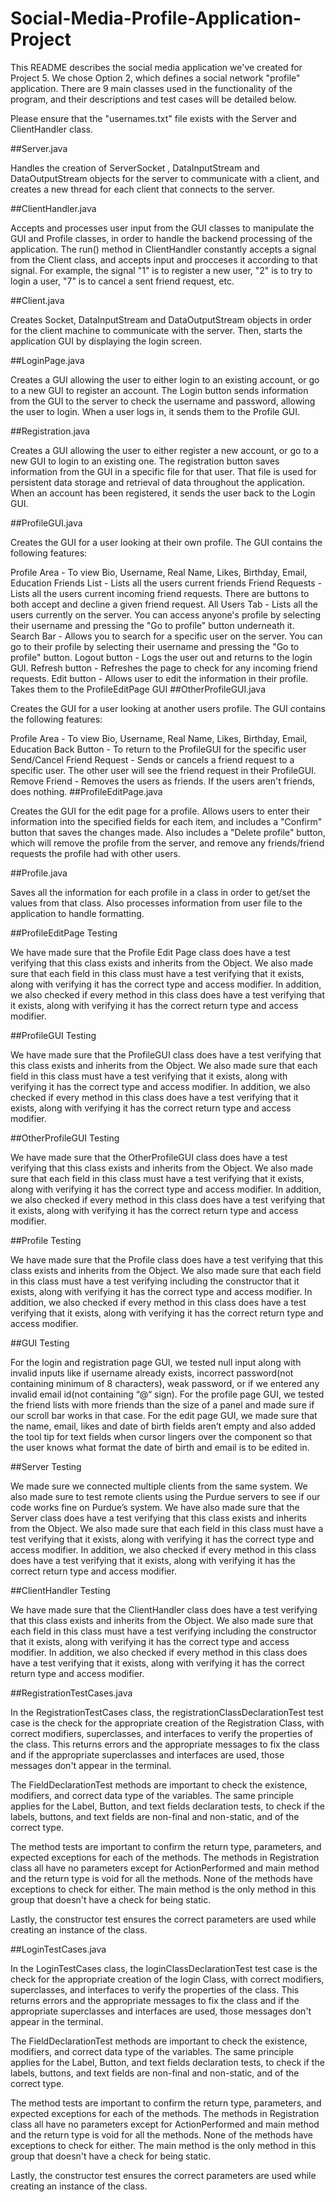 # Social-Media-Profile-Application-Project

This README describes the social media application we've created for Project 5. We chose Option 2, which defines a social network "profile" application. There are 9 main classes used in the functionality of the program, and their descriptions and test cases will be detailed below.

Please ensure that the "usernames.txt" file exists with the Server and ClientHandler class.

##Server.java

Handles the creation of ServerSocket , DataInputStream and DataOutputStream objects for the server to communicate with a client, and creates a new thread for each client that connects to the server.

##ClientHandler.java

Accepts and processes user input from the GUI classes to manipulate the GUI and Profile classes, in order to handle the backend processing of the application. The run() method in ClientHandler constantly accepts a signal from the Client class, and accepts input and procceses it according to that signal. For example, the signal "1" is to register a new user, "2" is to try to login a user, "7" is to cancel a sent friend request, etc.

##Client.java

Creates Socket, DataInputStream and DataOutputStream objects in order for the client machine to communicate with the server. Then, starts the application GUI by displaying the login screen.

##LoginPage.java

Creates a GUI allowing the user to either login to an existing account, or go to a new GUI to register an account. The Login button sends information from the GUI to the server to check the username and password, allowing the user to login. When a user logs in, it sends them to the Profile GUI.

##Registration.java

Creates a GUI allowing the user to either register a new account, or go to a new GUI to login to an existing one. The registration button saves information from the GUI in a specific file for that user. That file is used for persistent data storage and retrieval of data throughout the application. When an account has been registered, it sends the user back to the Login GUI.

##ProfileGUI.java

Creates the GUI for a user looking at their own profile. The GUI contains the following features:

Profile Area - To view Bio, Username, Real Name, Likes, Birthday, Email, Education
Friends List - Lists all the users current friends
Friend Requests - Lists all the users current incoming friend requests. There are buttons to both accept and decline a given friend request.
All Users Tab - Lists all the users currently on the server. You can access anyone's profile by selecting their username and pressing the "Go to profile" button underneath it.
Search Bar - Allows you to search for a specific user on the server. You can go to their profile by selecting their username and pressing the "Go to profile" button.
Logout button - Logs the user out and returns to the login GUI.
Refresh button - Refreshes the page to check for any incoming friend requests.
Edit button - Allows user to edit the information in their profile. Takes them to the ProfileEditPage GUI
##OtherProfileGUI.java

Creates the GUI for a user looking at another users profile. The GUI contains the following features:

Profile Area - To view Bio, Username, Real Name, Likes, Birthday, Email, Education
Back Button - To return to the ProfileGUI for the specific user
Send/Cancel Friend Request - Sends or cancels a friend request to a specific user. The other user will see the friend request in their ProfileGUI.
Remove Friend - Removes the users as friends. If the users aren't friends, does nothing.
##ProfileEditPage.java

Creates the GUI for the edit page for a profile. Allows users to enter their information into the specified fields for each item, and includes a "Confirm" button that saves the changes made. Also includes a "Delete profile" button, which will remove the profile from the server, and remove any friends/friend requests the profile had with other users.

##Profile.java

Saves all the information for each profile in a class in order to get/set the values from that class. Also processes information from user file to the application to handle formatting.

##ProfileEditPage Testing

We have made sure that the Profile Edit Page class does have a test verifying that this class exists and inherits from the Object. We also made sure that each field in this class must have a test verifying that it exists, along with verifying it has the correct type and access modifier. In addition, we also checked if every method in this class does have a test verifying that it exists, along with verifying it has the correct return type and access modifier. 

##ProfileGUI Testing

We have made sure that the ProfileGUI class does have a test verifying that this class exists and inherits from the Object. We also made sure that each field in this class must have a test verifying that it exists, along with verifying it has the correct type and access modifier. In addition, we also checked if every method in this class does have a test verifying that it exists, along with verifying it has the correct return type and access modifier. 

##OtherProfileGUI Testing

We have made sure that the OtherProfileGUI class does have a test verifying that this class exists and inherits from the Object. We also made sure that each field in this class must have a test verifying that it exists, along with verifying it has the correct type and access modifier. In addition, we also checked if every method in this class does have a test verifying that it exists, along with verifying it has the correct return type and access modifier. 

##Profile Testing

We have made sure that the Profile class does have a test verifying that this class exists and inherits from the Object. We also made sure that each field in this class must have a test verifying including the constructor that it exists, along with verifying it has the correct type and access modifier. In addition, we also checked if every method in this class does have a test verifying that it exists, along with verifying it has the correct return type and access modifier. 

##GUI Testing

For the login and registration page GUI, we tested null input along with invalid inputs like if username already exists, incorrect password(not containing minimum of 8 characters), weak password, or if we entered any invalid email id(not containing “@“ sign). For the profile page GUI, we tested the friend lists with more friends than the size of a panel and made sure if our scroll bar works in that case. For the edit page GUI, we made sure that the name, email, likes and date of birth fields aren’t empty and also added the tool tip for text fields when cursor lingers over the component so that the user knows what format the date of birth and email is to be edited in.

##Server Testing

We made sure we connected multiple clients from the same system. We also made sure to test remote clients using the Purdue servers to see if our code works fine on Purdue’s system. We have also made sure that the Server class does have a test verifying that this class exists and inherits from the Object. We also made sure that each field in this class must have a test verifying that it exists, along with verifying it has the correct type and access modifier. In addition, we also checked if every method in this class does have a test verifying that it exists, along with verifying it has the correct return type and access modifier.

##ClientHandler Testing

We have made sure that the ClientHandler class does have a test verifying that this class exists and inherits from the Object. We also made sure that each field in this class must have a test verifying including the constructor that it exists, along with verifying it has the correct type and access modifier. In addition, we also checked if every method in this class does have a test verifying that it exists, along with verifying it has the correct return type and access modifier. 

##RegistrationTestCases.java

In the RegistrationTestCases class, the registrationClassDeclarationTest test case is the check for the appropriate creation of the Registration Class, with correct modifiers, superclasses, and interfaces to verify the properties of the class. This returns errors and the appropriate messages to fix the class and if the appropriate superclasses and interfaces are used, those messages don't appear in the terminal.

The FieldDeclarationTest methods are important to check the existence, modifiers, and correct data type of the variables. The same principle applies for the Label, Button, and text fields declaration tests, to check if the labels, buttons, and text fields are non-final and non-static, and of the correct type.

The method tests are important to confirm the return type, parameters, and expected exceptions for each of the methods. The methods in Registration class all have no parameters except for ActionPerformed and main method and the return type is void for all the methods. None of the methods have exceptions to check for either. The main method is the only method in this group that doesn't have a check for being static.

Lastly, the constructor test ensures the correct parameters are used while creating an instance of the class.

##LoginTestCases.java

In the LoginTestCases class, the loginClassDeclarationTest test case is the check for the appropriate creation of the login Class, with correct modifiers, superclasses, and interfaces to verify the properties of the class. This returns errors and the appropriate messages to fix the class and if the appropriate superclasses and interfaces are used, those messages don't appear in the terminal.

The FieldDeclarationTest methods are important to check the existence, modifiers, and correct data type of the variables. The same principle applies for the Label, Button, and text fields declaration tests, to check if the labels, buttons, and text fields are non-final and non-static, and of the correct type.

The method tests are important to confirm the return type, parameters, and expected exceptions for each of the methods. The methods in Registration class all have no parameters except for ActionPerformed and main method and the return type is void for all the methods. None of the methods have exceptions to check for either. The main method is the only method in this group that doesn't have a check for being static.

Lastly, the constructor test ensures the correct parameters are used while creating an instance of the class.
